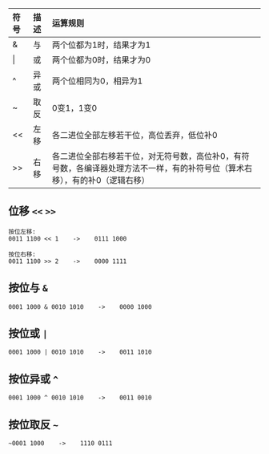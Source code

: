 
| 符号 | 描述 | 运算规则                                                     |
| :--- | :--- | :----------------------------------------------------------- |
| &    | 与   | 两个位都为1时，结果才为1                                     |
| \|   | 或   | 两个位都为0时，结果才为0                                     |
| ^    | 异或 | 两个位相同为0，相异为1                                       |
| ~    | 取反 | 0变1，1变0                                                   |
| <<   | 左移 | 各二进位全部左移若干位，高位丢弃，低位补0                    |
| >>   | 右移 | 各二进位全部右移若干位，对无符号数，高位补0，有符号数，各编译器处理方法不一样，有的补符号位（算术右移），有的补0（逻辑右移） |

## 位移 `<<` `>>`

```
按位左移:
0011 1100 << 1    ->    0111 1000

按位右移:
0011 1100 >> 2    ->    0000 1111
```

## 按位与 `&`
```
0001 1000 & 0010 1010    ->    0000 1000
```

## 按位或 `|`
```
0001 1000 | 0010 1010    ->    0011 1010
```

## 按位异或 `^`
```
0001 1000 ^ 0010 1010    ->    0011 0010
```

## 按位取反 `~`
```
~0001 1000    ->    1110 0111
```
